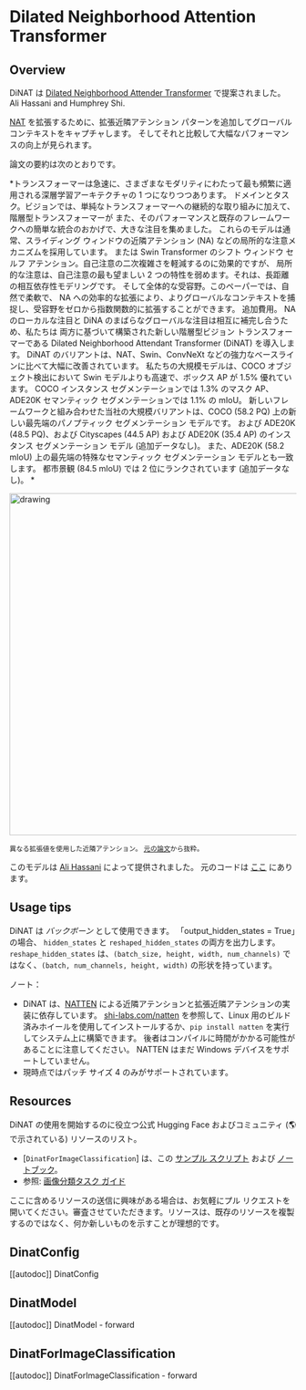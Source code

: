 <!--Copyright 2022 The HuggingFace Team. All rights reserved.

Licensed under the Apache License, Version 2.0 (the "License"); you may not use this file except in compliance with
the License. You may obtain a copy of the License at

http://www.apache.org/licenses/LICENSE-2.0

Unless required by applicable law or agreed to in writing, software distributed under the License is distributed on
an "AS IS" BASIS, WITHOUT WARRANTIES OR CONDITIONS OF ANY KIND, either express or implied. See the License for the
specific language governing permissions and limitations under the License.

⚠️ Note that this file is in Markdown but contain specific syntax for our doc-builder (similar to MDX) that may not be
rendered properly in your Markdown viewer.

-->

# Dilated Neighborhood Attention Transformer

## Overview

DiNAT は [Dilated Neighborhood Attender Transformer](https://arxiv.org/abs/2209.15001) で提案されました。
Ali Hassani and Humphrey Shi.

[NAT](nat) を拡張するために、拡張近隣アテンション パターンを追加してグローバル コンテキストをキャプチャします。
そしてそれと比較して大幅なパフォーマンスの向上が見られます。

論文の要約は次のとおりです。

*トランスフォーマーは急速に、さまざまなモダリティにわたって最も頻繁に適用される深層学習アーキテクチャの 1 つになりつつあります。
ドメインとタスク。ビジョンでは、単純なトランスフォーマーへの継続的な取り組みに加えて、階層型トランスフォーマーが
また、そのパフォーマンスと既存のフレームワークへの簡単な統合のおかげで、大きな注目を集めました。
これらのモデルは通常、スライディング ウィンドウの近隣アテンション (NA) などの局所的な注意メカニズムを採用しています。
または Swin Transformer のシフト ウィンドウ セルフ アテンション。自己注意の二次複雑さを軽減するのに効果的ですが、
局所的な注意は、自己注意の最も望ましい 2 つの特性を弱めます。それは、長距離の相互依存性モデリングです。
そして全体的な受容野。このペーパーでは、自然で柔軟で、
NA への効率的な拡張により、よりグローバルなコンテキストを捕捉し、受容野をゼロから指数関数的に拡張することができます。
追加費用。 NA のローカルな注目と DiNA のまばらなグローバルな注目は相互に補完し合うため、私たちは
両方に基づいて構築された新しい階層型ビジョン トランスフォーマーである Dilated Neighborhood Attendant Transformer (DiNAT) を導入します。
DiNAT のバリアントは、NAT、Swin、ConvNeXt などの強力なベースラインに比べて大幅に改善されています。
私たちの大規模モデルは、COCO オブジェクト検出において Swin モデルよりも高速で、ボックス AP が 1.5% 優れています。
COCO インスタンス セグメンテーションでは 1.3% のマスク AP、ADE20K セマンティック セグメンテーションでは 1.1% の mIoU。
新しいフレームワークと組み合わせた当社の大規模バリアントは、COCO (58.2 PQ) 上の新しい最先端のパノプティック セグメンテーション モデルです。
および ADE20K (48.5 PQ)、および Cityscapes (44.5 AP) および ADE20K (35.4 AP) のインスタンス セグメンテーション モデル (追加データなし)。
また、ADE20K (58.2 mIoU) 上の最先端の特殊なセマンティック セグメンテーション モデルとも一致します。
都市景観 (84.5 mIoU) では 2 位にランクされています (追加データなし)。 *


<img
src="https://huggingface.co/datasets/huggingface/documentation-images/resolve/main/dilated-neighborhood-attention-pattern.jpg"
alt="drawing" width="600"/>

<small> 異なる拡張値を使用した近隣アテンション。
<a href="https://arxiv.org/abs/2209.15001">元の論文</a>から抜粋。</small>

このモデルは [Ali Hassani](https://huggingface.co/alihassanijr) によって提供されました。
元のコードは [ここ](https://github.com/SHI-Labs/Neighborhood-Attendance-Transformer) にあります。

## Usage tips

DiNAT は *バックボーン* として使用できます。 「output_hidden_​​states = True」の場合、
`hidden_​​states` と `reshaped_hidden_​​states` の両方を出力します。 `reshape_hidden_​​states` は、`(batch_size, height, width, num_channels)` ではなく、`(batch, num_channels, height, width)` の形状を持っています。

ノート：
- DiNAT は、[NATTEN](https://github.com/SHI-Labs/NATTEN/) による近隣アテンションと拡張近隣アテンションの実装に依存しています。
[shi-labs.com/natten](https://shi-labs.com/natten) を参照して、Linux 用のビルド済みホイールを使用してインストールするか、`pip install natten` を実行してシステム上に構築できます。
後者はコンパイルに時間がかかる可能性があることに注意してください。 NATTEN はまだ Windows デバイスをサポートしていません。
- 現時点ではパッチ サイズ 4 のみがサポートされています。

## Resources

DiNAT の使用を開始するのに役立つ公式 Hugging Face およびコミュニティ (🌎 で示されている) リソースのリスト。

<PipelineTag pipeline="image-classification"/>


- [`DinatForImageClassification`] は、この [サンプル スクリプト](https://github.com/huggingface/transformers/tree/main/examples/pytorch/image-classification) および [ノートブック](https://colab.research.google.com/github/huggingface/notebooks/blob/main/examples/image_classification.ipynb)。
- 参照: [画像分類タスク ガイド](../tasks/image_classification)

ここに含めるリソースの送信に興味がある場合は、お気軽にプル リクエストを開いてください。審査させていただきます。リソースは、既存のリソースを複製するのではなく、何か新しいものを示すことが理想的です。

## DinatConfig

[[autodoc]] DinatConfig

## DinatModel

[[autodoc]] DinatModel
    - forward

## DinatForImageClassification

[[autodoc]] DinatForImageClassification
    - forward
